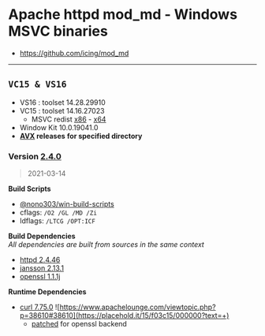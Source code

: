 # Apache httpd mod_md - Windows MSVC binaries #
- https://github.com/icing/mod_md

----
## `VC15 & VS16`
- VS16 : toolset 14.28.29910
- VC15 : toolset 14.16.27023
  - MSVC redist  [x86](https://aka.ms/vs/16/release/vc_redist.x86.exe) - [x64](https://aka.ms/vs/16/release/vc_redist.x64.exe)
- Window Kit 10.0.19041.0
- **[AVX](https://msdn.microsoft.com/fr-fr/library/jj620901.aspx) releases** __for specified directory__

### Version [2.4.0](https://github.com/icing/mod_md/tree/v.2.4.0)
> 2021-03-14

**Build Scripts** 

- [@nono303/win-build-scripts](https://github.com/nono303/win-build-scripts)
- cflags: `/O2 /GL /MD /Zi`
- ldflags: `/LTCG /OPT:ICF`

**Build Dependencies**  
*All dependencies are built from sources in the same context*

 - [httpd 2.4.46](https://github.com/apache/httpd/tree/2.4.46)   
 - [jansson 2.13.1](https://github.com/akheron/jansson/tree/v2.13.1)
 - [openssl 1.1.1j](https://github.com/openssl/openssl/tree/OpenSSL_1_1_1j)

**Runtime Dependencies**

- [curl 7.75.0](https://github.com/curl/curl/tree/curl-7_75_0)  ![https://www.apachelounge.com/viewtopic.php?p=38610#38610](https://placehold.it/15/f03c15/000000?text=+) 
   - [patched](https://www.apachelounge.com/viewtopic.php?p=39826#39826) for openssl backend

